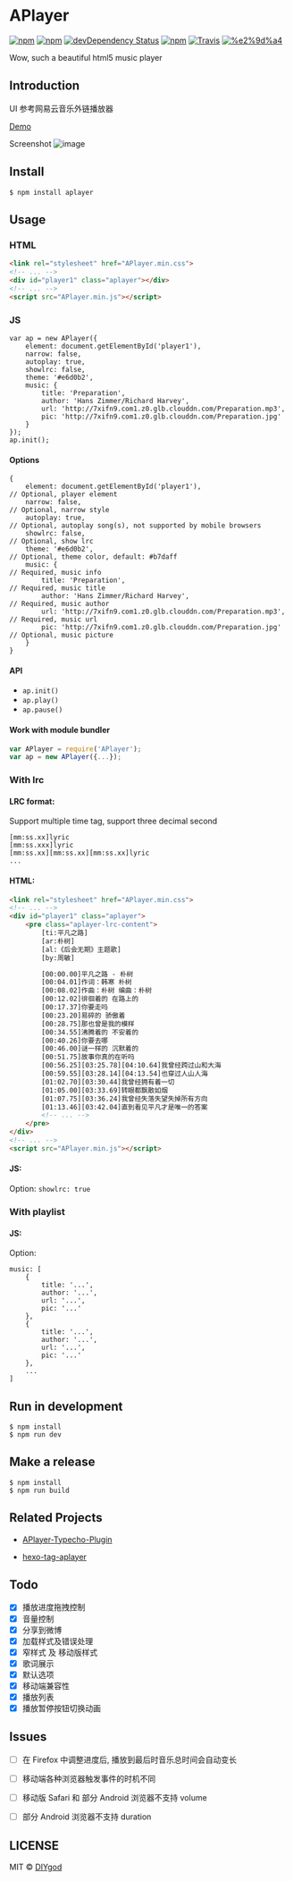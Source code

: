 # APlayer

[![npm](https://img.shields.io/npm/v/aplayer.svg?style=flat-square)](https://www.npmjs.com/package/aplayer)
[![npm](https://img.shields.io/npm/l/aplayer.svg?style=flat-square)](https://www.npmjs.com/package/aplayer)
[![devDependency Status](https://img.shields.io/david/dev/DIYgod/aplayer.svg?style=flat-square)](https://david-dm.org/DIYgod/APlayer#info=devDependencies)
[![npm](https://img.shields.io/npm/dt/aplayer.svg?style=flat-square)](https://www.npmjs.com/package/aplayer)
[![Travis](https://img.shields.io/travis/DIYgod/APlayer.svg?style=flat-square)](https://travis-ci.org/DIYgod/APlayer)
[![%e2%9d%a4](https://img.shields.io/badge/made%20with-%e2%9d%a4-ff69b4.svg?style=flat-square)](https://www.anotherhome.net/)

Wow, such a beautiful html5 music player

## Introduction

UI 参考网易云音乐外链播放器

[Demo](https://www.anotherhome.net/file/APlayer)

Screenshot
![image](https://i.imgur.com/JDrJXCr.png)

## Install

```
$ npm install aplayer
```

## Usage

### HTML

```HTML
<link rel="stylesheet" href="APlayer.min.css">
<!-- ... -->
<div id="player1" class="aplayer"></div>
<!-- ... -->
<script src="APlayer.min.js"></script>
```

### JS

```JS
var ap = new APlayer({
    element: document.getElementById('player1'),
    narrow: false,
    autoplay: true,
    showlrc: false,
    theme: '#e6d0b2',
    music: {
        title: 'Preparation',
        author: 'Hans Zimmer/Richard Harvey',
        url: 'http://7xifn9.com1.z0.glb.clouddn.com/Preparation.mp3',
        pic: 'http://7xifn9.com1.z0.glb.clouddn.com/Preparation.jpg'
    }
});
ap.init();
```

#### Options

```JS
{
    element: document.getElementById('player1'),                       // Optional, player element
    narrow: false,                                                     // Optional, narrow style
    autoplay: true,                                                    // Optional, autoplay song(s), not supported by mobile browsers
    showlrc: false,                                                    // Optional, show lrc
    theme: '#e6d0b2',                                                  // Optional, theme color, default: #b7daff
    music: {                                                           // Required, music info
        title: 'Preparation',                                          // Required, music title
        author: 'Hans Zimmer/Richard Harvey',                          // Required, music author
        url: 'http://7xifn9.com1.z0.glb.clouddn.com/Preparation.mp3',  // Required, music url
        pic: 'http://7xifn9.com1.z0.glb.clouddn.com/Preparation.jpg'   // Optional, music picture
    }
}
```

#### API

+ `ap.init()`
+ `ap.play()`
+ `ap.pause()`

#### Work with module bundler

```js
var APlayer = require('APlayer');
var ap = new APlayer({...});
```

### With lrc

#### LRC format:

Support multiple time tag, support three decimal second

```
[mm:ss.xx]lyric
[mm:ss.xxx]lyric
[mm:ss.xx][mm:ss.xx][mm:ss.xx]lyric
...
```

#### HTML:

```HTML
<link rel="stylesheet" href="APlayer.min.css">
<!-- ... -->
<div id="player1" class="aplayer">
    <pre class="aplayer-lrc-content">
        [ti:平凡之路]
        [ar:朴树]
        [al:《后会无期》主题歌]
        [by:周敏]

        [00:00.00]平凡之路 - 朴树
        [00:04.01]作词：韩寒 朴树
        [00:08.02]作曲：朴树 编曲：朴树
        [00:12.02]徘徊着的 在路上的
        [00:17.37]你要走吗
        [00:23.20]易碎的 骄傲着
        [00:28.75]那也曾是我的模样
        [00:34.55]沸腾着的 不安着的
        [00:40.26]你要去哪
        [00:46.00]谜一样的 沉默着的
        [00:51.75]故事你真的在听吗
        [00:56.25][03:25.78][04:10.64]我曾经跨过山和大海
        [00:59.55][03:28.14][04:13.54]也穿过人山人海
        [01:02.70][03:30.44]我曾经拥有着一切
        [01:05.00][03:33.69]转眼都飘散如烟
        [01:07.75][03:36.24]我曾经失落失望失掉所有方向
        [01:13.46][03:42.04]直到看见平凡才是唯一的答案
        <!-- ... -->
    </pre>
</div>
<!-- ... -->
<script src="APlayer.min.js"></script>
```

#### JS:

Option: `showlrc: true`

### With playlist

#### JS:

Option:

```JS
music: [
    {
        title: '...',
        author: '...',
        url: '...',
        pic: '...'
    },
    {
        title: '...',
        author: '...',
        url: '...',
        pic: '...'
    },
    ...
]
```

## Run in development

```
$ npm install
$ npm run dev
```

## Make a release

```
$ npm install
$ npm run build
```

## Related Projects

+ [APlayer-Typecho-Plugin](https://github.com/zgq354/APlayer-Typecho-Plugin)

+ [hexo-tag-aplayer](https://github.com/grzhan/hexo-tag-aplayer)

## Todo

- [x] 播放进度拖拽控制
- [x] 音量控制
- [x] 分享到微博
- [x] 加载样式及错误处理
- [x] 窄样式 及 移动版样式
- [x] 歌词展示
- [x] 默认选项
- [x] 移动端兼容性
- [x] 播放列表
- [x] 播放暂停按钮切换动画

## Issues

- [ ] 在 Firefox 中调整进度后, 播放到最后时音乐总时间会自动变长
- [ ] 移动端各种浏览器触发事件的时机不同
- [ ] 移动版 Safari 和 部分 Android 浏览器不支持 volume
- [ ] 部分 Android 浏览器不支持 duration


## LICENSE

MIT © [DIYgod](http://github.com/DIYgod)